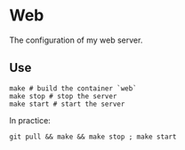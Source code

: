 # Web
The configuration of my web server.

## Use

    make # build the container `web`
    make stop # stop the server
    make start # start the server

In practice:

    git pull && make && make stop ; make start
